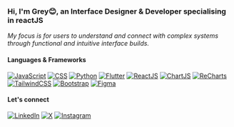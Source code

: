 <h3> Hi, I'm Grey😊, an Interface Designer & Developer specialising in reactJS</h3>
<i>My focus is for users to understand and connect with complex systems <br/> through functional and intuitive interface builds.</i>

<h4>Languages & Frameworks</h4>

[![JavaScript](https://img.shields.io/badge/-JavaScript-F7DF1C?style=flat&logo=javascript&logoColor=black)](https://developer.mozilla.org/en-US/docs/Web/JavaScript)
[![CSS](https://img.shields.io/badge/-CSS-1572B6?style=flat&logo=css3&logoColor=white)](https://developer.mozilla.org/en-US/docs/Web/CSS)
[![Python](https://img.shields.io/badge/-Python-3776AB?style=flat&logo=python&logoColor=white)](https://www.python.org/)
[![Flutter](https://img.shields.io/badge/-Flutter-02569B?style=flat&logo=flutter&logoColor=white)](https://flutter.dev/)
[![ReactJS](https://img.shields.io/badge/-React-61DAFB?style=flat&logo=react&logoColor=white)](https://reactjs.org/)
[![ChartJS](https://img.shields.io/badge/-Chart.js-F5793F?style=flat&logo=chartjs&logoColor=white)](https://www.chartjs.org/)
[![ReCharts](https://img.shields.io/badge/-ReCharts-000000?style=flat&logo=react&logoColor=white)](https://recharts.org/en-US/)
[![TailwindCSS](https://img.shields.io/badge/-Tailwind%20CSS-06B6D4?style=flat&logo=tailwind-css&logoColor=white)](https://tailwindcss.com/)
[![Bootstrap](https://img.shields.io/badge/-Bootstrap-563D7C?style=flat&logo=bootstrap&logoColor=white)](https://getbootstrap.com/)
[![Figma](https://img.shields.io/badge/-Figma-F24E1E?style=flat&logo=figma&logoColor=white)](https://www.figma.com/)


<h4>Let's connect</h4>

[![LinkedIn](https://img.shields.io/badge/-LinkedIn-blue?style=flat&logo=linkedin&logoColor=white)](https://www.linkedin.com/in/kuunibeGracious)
[![X](https://img.shields.io/badge/-X-000000?style=flat&logo=x&logoColor=white)](https://x.com/greykuunibe)
[![Instagram](https://img.shields.io/badge/-Instagram-E4405F?style=flat&logo=instagram&logoColor=white)](https://www.instagram.com/graciouskuunibe)




